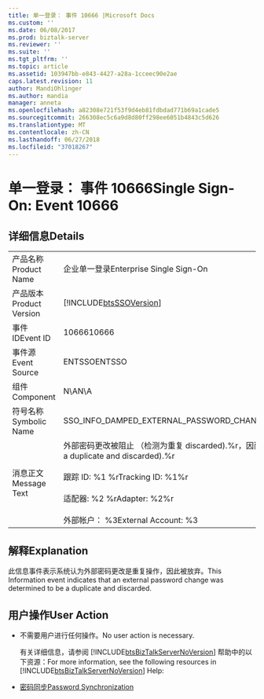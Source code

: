 ```yaml
---
title: 单一登录： 事件 10666 |Microsoft Docs
ms.custom: ''
ms.date: 06/08/2017
ms.prod: biztalk-server
ms.reviewer: ''
ms.suite: ''
ms.tgt_pltfrm: ''
ms.topic: article
ms.assetid: 103947bb-e843-4427-a28a-1cceec90e2ae
caps.latest.revision: 11
author: MandiOhlinger
ms.author: mandia
manager: anneta
ms.openlocfilehash: a82308e721f53f9d4eb81fdbdad771b69a1cade5
ms.sourcegitcommit: 266308ec5c6a9d8d80ff298ee6051b4843c5d626
ms.translationtype: MT
ms.contentlocale: zh-CN
ms.lasthandoff: 06/27/2018
ms.locfileid: "37018267"
---
```

# <a name="single-sign-on-event-10666"></a><span data-ttu-id="ecf61-102">单一登录： 事件 10666</span><span class="sxs-lookup"><span data-stu-id="ecf61-102">Single Sign-On: Event 10666</span></span>
## <a name="details"></a><span data-ttu-id="ecf61-103">详细信息</span><span class="sxs-lookup"><span data-stu-id="ecf61-103">Details</span></span>  

|                 |                                                                                                                                                                            |
|-----------------|----------------------------------------------------------------------------------------------------------------------------------------------------------------------------|
|  <span data-ttu-id="ecf61-104">产品名称</span><span class="sxs-lookup"><span data-stu-id="ecf61-104">Product Name</span></span>   |                                                                         <span data-ttu-id="ecf61-105">企业单一登录</span><span class="sxs-lookup"><span data-stu-id="ecf61-105">Enterprise Single Sign-On</span></span>                                                                          |
| <span data-ttu-id="ecf61-106">产品版本</span><span class="sxs-lookup"><span data-stu-id="ecf61-106">Product Version</span></span> |                                                         [!INCLUDE[btsSSOVersion](../includes/btsssoversion-md.md)]                                                         |
|    <span data-ttu-id="ecf61-107">事件 ID</span><span class="sxs-lookup"><span data-stu-id="ecf61-107">Event ID</span></span>     |                                                                                   <span data-ttu-id="ecf61-108">10666</span><span class="sxs-lookup"><span data-stu-id="ecf61-108">10666</span></span>                                                                                    |
|  <span data-ttu-id="ecf61-109">事件源</span><span class="sxs-lookup"><span data-stu-id="ecf61-109">Event Source</span></span>   |                                                                                   <span data-ttu-id="ecf61-110">ENTSSO</span><span class="sxs-lookup"><span data-stu-id="ecf61-110">ENTSSO</span></span>                                                                                   |
|    <span data-ttu-id="ecf61-111">组件</span><span class="sxs-lookup"><span data-stu-id="ecf61-111">Component</span></span>    |                                                                                    <span data-ttu-id="ecf61-112">N\A</span><span class="sxs-lookup"><span data-stu-id="ecf61-112">N\A</span></span>                                                                                     |
|  <span data-ttu-id="ecf61-113">符号名称</span><span class="sxs-lookup"><span data-stu-id="ecf61-113">Symbolic Name</span></span>  |                                                                  <span data-ttu-id="ecf61-114">SSO_INFO_DAMPED_EXTERNAL_PASSWORD_CHANGE</span><span class="sxs-lookup"><span data-stu-id="ecf61-114">SSO_INFO_DAMPED_EXTERNAL_PASSWORD_CHANGE</span></span>                                                                  |
|  <span data-ttu-id="ecf61-115">消息正文</span><span class="sxs-lookup"><span data-stu-id="ecf61-115">Message Text</span></span>   | <span data-ttu-id="ecf61-116">外部密码更改被阻止 （检测为重复 discarded).%r，因而</span><span class="sxs-lookup"><span data-stu-id="ecf61-116">An external password change was damped (detected as a duplicate and discarded).%r</span></span><br /><br /> <span data-ttu-id="ecf61-117">跟踪 ID: %1 %r</span><span class="sxs-lookup"><span data-stu-id="ecf61-117">Tracking ID: %1%r</span></span><br /><br /> <span data-ttu-id="ecf61-118">适配器: %2 %r</span><span class="sxs-lookup"><span data-stu-id="ecf61-118">Adapter: %2%r</span></span><br /><br /> <span data-ttu-id="ecf61-119">外部帐户： %3</span><span class="sxs-lookup"><span data-stu-id="ecf61-119">External Account: %3</span></span> |

## <a name="explanation"></a><span data-ttu-id="ecf61-120">解释</span><span class="sxs-lookup"><span data-stu-id="ecf61-120">Explanation</span></span>  
 <span data-ttu-id="ecf61-121">此信息事件表示系统认为外部密码更改是重复操作，因此被放弃。</span><span class="sxs-lookup"><span data-stu-id="ecf61-121">This Information event indicates that an external password change was determined to be a duplicate and discarded.</span></span>  

## <a name="user-action"></a><span data-ttu-id="ecf61-122">用户操作</span><span class="sxs-lookup"><span data-stu-id="ecf61-122">User Action</span></span>  

- <span data-ttu-id="ecf61-123">不需要用户进行任何操作。</span><span class="sxs-lookup"><span data-stu-id="ecf61-123">No user action is necessary.</span></span>  

  <span data-ttu-id="ecf61-124">有关详细信息，请参阅 [!INCLUDE[btsBizTalkServerNoVersion](../includes/btsbiztalkservernoversion-md.md)] 帮助中的以下资源：</span><span class="sxs-lookup"><span data-stu-id="ecf61-124">For more information, see the following resources in [!INCLUDE[btsBizTalkServerNoVersion](../includes/btsbiztalkservernoversion-md.md)] Help:</span></span>  

- [<span data-ttu-id="ecf61-125">密码同步</span><span class="sxs-lookup"><span data-stu-id="ecf61-125">Password Synchronization</span></span>](../core/password-synchronization2.md)
